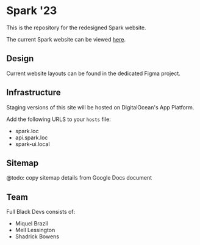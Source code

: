 # Spark '23

This is the repository for the redesigned Spark website.

The current Spark website can be viewed [here](https://www.sparkunited.org/).

## Design

Current website layouts can be found in the dedicated Figma project.

## Infrastructure

Staging versions of this site will be hosted on DigitalOcean's App Platform.

Add the following URLS to your `hosts` file:

- spark.loc
- api.spark.loc
- spark-ui.local

## Sitemap

@todo: copy sitemap details from Google Docs document

## Team

Full Black Devs consists of:

- Miquel Brazil
- Mell Lessington
- Shadrick Bowens
